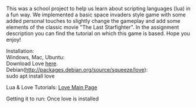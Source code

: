 This was a school project to help us learn about scripting languages (lua) 
in a fun way.  We implemented a basic space invaders style game with some
added personal touches to slightly change the gameplay and add some elements 
of the classic movie "The Last Starfighter".  In the assignment description 
you can find the tutorial on which this game is based.  Hope you enjoy!

Installation:
<br>
Windows, Mac, Ubuntu:
<br>
Download Love <a href="https://love2d.org/">here</a>.
<br>
Debian(http://packages.debian.org/source/squeeze/love):
<br>
sudo apt install love


Lua & Love Tutorials:
<a href="https://www.love2d.org/wiki/Main_Page">Love Main Page</a>

Getting it to run:
Once love is installed